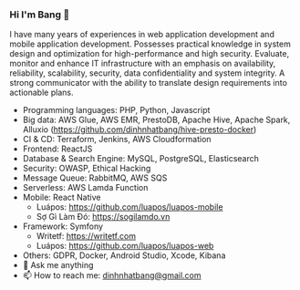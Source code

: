### Hi I'm Bang 👋

I have many years of experiences in web application development and mobile application development. Possesses practical knowledge in system design and optimization for high-performance and high security. Evaluate, monitor and enhance IT infrastructure with an emphasis on availability, reliability, scalability, security, data confidentiality and system integrity. A strong communicator with the ability to translate design requirements into actionable plans.
* Programming languages: PHP, Python, Javascript
* Big data: AWS Glue, AWS EMR, PrestoDB, Apache Hive, Apache Spark, Alluxio (https://github.com/dinhnhatbang/hive-presto-docker)
* CI & CD: Terraform, Jenkins, AWS Cloudformation
* Frontend: ReactJS
* Database & Search Engine: MySQL, PostgreSQL, Elasticsearch 
* Security: OWASP, Ethical Hacking
* Message Queue: RabbitMQ, AWS SQS
* Serverless: AWS Lamda Function
* Mobile: React Native
    * Luápos: https://github.com/luapos/luapos-mobile
    * Sợ Gì Làm Đó: https://sogilamdo.vn
* Framework: Symfony
    * Writetf: https://writetf.com
    * Luápos: https://github.com/luapos/luapos-web
* Others: GDPR, Docker, Android Studio, Xcode, Kibana
* 💬 Ask me anything
* 📫 How to reach me: dinhnhatbang@gmail.com
